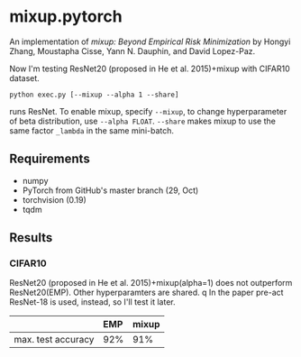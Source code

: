 # mixup.pytorch

An implementation of *mixup: Beyond Empirical Risk Minimization* by Hongyi Zhang, Moustapha Cisse, Yann N. Dauphin, and David Lopez-Paz.

Now I'm testing ResNet20 (proposed in He et al. 2015)+mixup with CIFAR10 dataset.

```
python exec.py [--mixup --alpha 1 --share]
```

runs ResNet. To enable mixup, specify `--mixup`, to change hyperparameter of beta distribution, use `--alpha FLOAT`. `--share` makes mixup to use the same factor `_lambda` in the same mini-batch.

## Requirements

* numpy
* PyTorch from GitHub's master branch (29, Oct)
* torchvision (0.19)
* tqdm

## Results

### CIFAR10

ResNet20 (proposed in He et al. 2015)+mixup(alpha=1) does not outperform ResNet20(EMP). Other hyperparamters are shared.
q
In the paper pre-act ResNet-18 is used, instead, so I'll test it later.

|                  | EMP            | mixup          |
|:-------------    | :------------- | :------------- |
|max. test accuracy|  92%           | 91%            |
